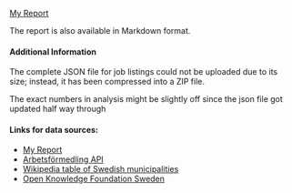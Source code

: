 [My Report](https://mo-ami.github.io/su-mt4007/Project/index.html)

The report is also available in Markdown format.


#### Additional Information
The complete JSON file for job listings could not be uploaded due to its size; instead, it has been compressed into a ZIP file.

The exact numbers in analysis might be 
slightly off since the json file got updated half way through 

#### Links for data sources:
- [My Report](https://mo-ami.github.io/su-mt4007/Project/index.html)
- [Arbetsförmedling API](https://jobstream.api.jobtechdev.se/snapshot)
- [Wikipedia table of Swedish municipalities](https://sv.wikipedia.org/wiki/Lista_%C3%B6ver_Sveriges_kommuner)
- [Open Knowledge Foundation Sweden](https://github.com/okfse) 



